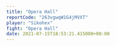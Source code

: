 ```yaml
---
title: "Opera Hall"
reportCode: "263vgwqW1G4jMVXT"
player: "Sikohex"
fight: "Opera Hall"
date: 2021-07-15T18:53:21.415000+00:00
---
```

